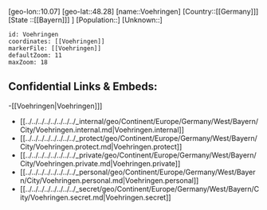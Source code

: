 ﻿---
location: [48.28,10.07]
mapzoom: [7,12] 
mapmarker: city 
type: City
tags:
- geo/City


SpocWebEntityId: 35373
isDeleted: false
confidential: public

---
[geo-lon::10.07]
[geo-lat::48.28]
[name::Voehringen]
[Country::[[Germany]]]
[State ::[[Bayern]]] ]
[Population::]
[Unknown::]


```leaflet
id: Voehringen
coordinates: [[Voehringen]]
markerFile: [[Voehringen]]
defaultZoom: 11 
maxZoom: 18
```


## Confidential Links & Embeds: 
-[[Voehringen|Voehringen]]] 
- [[../../../../../../../../_internal/geo/Continent/Europe/Germany/West/Bayern/City/Voehringen.internal.md|Voehringen.internal]] 
- [[../../../../../../../../_protect/geo/Continent/Europe/Germany/West/Bayern/City/Voehringen.protect.md|Voehringen.protect]] 
- [[../../../../../../../../_private/geo/Continent/Europe/Germany/West/Bayern/City/Voehringen.private.md|Voehringen.private]] 
- [[../../../../../../../../_personal/geo/Continent/Europe/Germany/West/Bayern/City/Voehringen.personal.md|Voehringen.personal]] 
- [[../../../../../../../../_secret/geo/Continent/Europe/Germany/West/Bayern/City/Voehringen.secret.md|Voehringen.secret]] 
